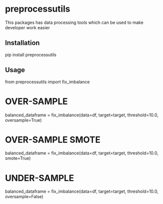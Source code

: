 # preprocessutils

This packages has data processing tools which can be used to make developer work easier

## Installation

pip install preprocessutils

## Usage

from preprocessutils import fix_imbalance

# OVER-SAMPLE
balanced_dataframe = fix_imbalance(data=df, target=target, threshold=10.0, oversample=True)

# OVER-SAMPLE SMOTE
balanced_dataframe = fix_imbalance(data=df, target=target, threshold=10.0, smote=True)

# UNDER-SAMPLE
balanced_dataframe = fix_imbalance(data=df, target=target, threshold=10.0, oversample=False)